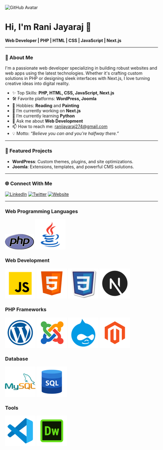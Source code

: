 ![GitHub Avatar](https://avatars.githubusercontent.com/u/ranijayaraj?v=4)

# Hi, I'm Rani Jayaraj 👋

**Web Developer | PHP | HTML | CSS | JavaScript | Next.js**

---

### 🚀 About Me

I'm a passionate web developer specializing in building robust websites and web apps using the latest technologies. Whether it's crafting custom solutions in PHP or designing sleek interfaces with Next.js, I love turning creative ideas into digital reality.

- ✨ Top Skills: **PHP, HTML, CSS, JavaScript, Next.js**
- 🛠️ Favorite platforms: **WordPress, Joomla**
- 🎨 Hobbies: **Reading** and **Painting**
- 🔭 I’m currently working on **Next.js**
- 🌱 I’m currently learning **Python**
- 💬 Ask me about **Web Development**
- 📫 How to reach me: ranijayaraj274@gmail.com
- 💡 Motto: _“Believe you can and you’re halfway there.”_

---

### 🌟 Featured Projects

- **WordPress**: Custom themes, plugins, and site optimizations.
- **Joomla**: Extensions, templates, and powerful CMS solutions.

---

### 🌐 Connect With Me

[![LinkedIn](https://img.shields.io/badge/LinkedIn-blue?logo=linkedin&logoColor=white)](YOUR_LINKEDIN_URL)
[![Twitter](https://img.shields.io/badge/Twitter-1DA1F2?logo=twitter&logoColor=white)](YOUR_TWITTER_URL)
[![Website](https://img.shields.io/badge/Website-000?logo=globe&logoColor=white)](YOUR_WEBSITE_URL)

---

### Web Programming Languages

![PHP](https://github.com/ranijayaraj/ranijayaraj/blob/main/php-med-trans.png)
![Java](https://github.com/ranijayaraj/ranijayaraj/blob/main/icons8-java-100.png)


### Web Development

![Javascript](https://github.com/ranijayaraj/ranijayaraj/blob/main/icons8-javascript-100.png)
![HTML](https://github.com/ranijayaraj/ranijayaraj/blob/main/icons8-html5-100.png)
![CSS](https://github.com/ranijayaraj/ranijayaraj/blob/main/icons8-css3-100.png)
![Next.js](https://github.com/ranijayaraj/ranijayaraj/blob/main/icons8-nextjs-100.png)

### PHP Frameworks

![Wordpress](https://github.com/ranijayaraj/ranijayaraj/blob/main/icons8-wordpress-100.png)
![Joomla](https://github.com/ranijayaraj/ranijayaraj/blob/main/icons8-joomla-100.png)
![Drupal](https://github.com/ranijayaraj/ranijayaraj/blob/main/icons8-drupal-100.png)
![Magento](https://github.com/ranijayaraj/ranijayaraj/blob/main/icons8-magento-100.png)

### Database

![MySQL](https://github.com/ranijayaraj/ranijayaraj/blob/main/icons8-mysql-100.png)
![SQL](https://github.com/ranijayaraj/ranijayaraj/blob/main/icons8-sql-100.png)

### Tools

![VS Code](https://github.com/ranijayaraj/ranijayaraj/blob/main/icons8-visual-studio-code-100.png)
![Dreamweaver](https://github.com/ranijayaraj/ranijayaraj/blob/main/icons8-adobe-dreamweaver-100.png)


<!-- Optionally, you can add GitHub stats here! -->

<!--
![Rani's GitHub Stats](https://github-readme-stats.vercel.app/api?username=ranijayaraj&show_icons=true&theme=radical)
-->
  
